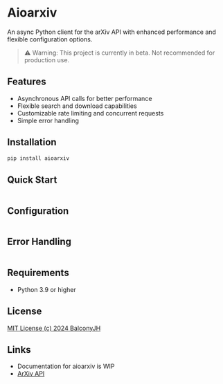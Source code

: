 # Aioarxiv

An async Python client for the arXiv API with enhanced performance and flexible configuration options.

> ⚠️ Warning: This project is currently in beta. Not recommended for production use.

## Features

- Asynchronous API calls for better performance
- Flexible search and download capabilities
- Customizable rate limiting and concurrent requests
- Simple error handling

## Installation

```bash
pip install aioarxiv
```

## Quick Start

```python
```

## Configuration

```python
```

## Error Handling
    
```python
```

## Requirements
* Python 3.9 or higher

## License
[MIT License (c) 2024 BalconyJH ](LICENSE)

## Links
* Documentation for aioarxiv is WIP
* [ArXiv API](https://info.arxiv.org/help/api/index.html)